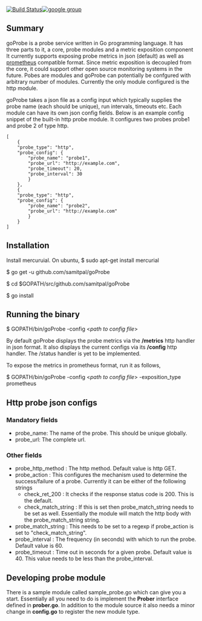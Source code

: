 [![Build Status](https://travis-ci.org/samitpal/goProbe.svg?branch=master)](https://travis-ci.org/samipal/goProbe)[![google group](https://groups.google.com/forum/#!forum/goprobe)](https://groups.google.com/forum/#!forum/goprobe)

Summary
------------------
goProbe is a probe service written in Go programming language. It has three parts to it, a core, probe modules and a metric exposition component It currently supports exposing probe metrics in json (default) as well as [prometheus](http://prometheus.io) compatible format. Since metric exposition is decoupled from the core, it could support other open source monitoring systems in the future. Pobes are modules and goProbe can potentially be confgured with arbitrary number of modules. Currently the only module configured is the http module.

goProbe takes a json file as a config input which typically supplies the probe name (each should be unique), run intervals, timeouts etc. Each module can have its own json config fields. Below is an example config snippet of the built-in http probe module. It configures two probes probe1 and probe 2 of type http.

    [
    	{
        "probe_type": "http",
        "probe_config": {
            "probe_name": "probe1",
            "probe_url": "http://example.com",
            "probe_timeout": 20,
            "probe_interval": 30
            }
    	},
    	{
        "probe_type": "http",
        "probe_config": {
            "probe_name": "probe2",
            "probe_url": "http://example.com"
            }
        }
    ]  


Installation
-------------------
Install mercuruial. On ubuntu,
$ sudo apt-get install mercurial

$ go get -u github.com/samitpal/goProbe

$ cd $GOPATH/src/github.com/samitpal/goProbe

$ go install

Running the binary
-------------------
$ GOPATH/bin/goProbe -config <*path to config file*>

By default goProbe displays the probe metrics via the **/metrics** http handler in json format. It also displays the current configs via its **/config** http handler. The /status handler is yet to be implemented.

To expose the metrics in prometheus format, run it as follows,

$ GOPATH/bin/goProbe -config <*path to config file*> -exposition_type prometheus

Http probe json configs
-------------------

### Mandatory fields 
* probe_name: The name of the probe. This should be unique globally.
* probe_url: The complete url.

### Other fields

* probe\_http_method : The http method. Default value is http GET.
* probe\_action : This configures the mechanism used to determine the  success/failure of a probe. Currently it can be either of the following strings
	* check\_ret\_200 : It checks if the response status code is 200. This is the default.
	* check\_match\_string : If this is set then probe\_match\_string needs to be set as well. Essentially the module will match the http body with the probe\_match\_string string.
* probe\_match\_string : This needs to be set to a regexp if probe_action is set to "check\_match\_string". 
* probe\_interval : The frequency (in seconds) with which to run the probe. Default value is 60.
* probe\_timeout : Time out in seconds for a given probe. Default value is 40. This value needs to be less than the probe\_interval.

Developing probe module
------------------
There is a sample module called sample_probe.go which can give you a start. Essentially all you need to do is implement the **Prober** interface defined in **prober.go**. In addition to the module source it also needs a minor change in **config.go** to register the new module type.